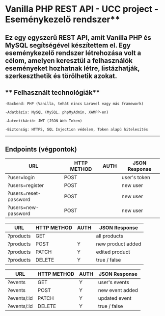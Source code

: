 # Vanilla PHP REST API - UCC project - Eseménykezelő rendszer**

Ez egy egyszerű REST API, amit Vanilla PHP és MySQL segítségével készítettem el. Egy eseménykezelő rendszer létrehozása volt a célom, amelyen keresztül a felhasználók eseményeket hozhatnak létre, listázhatják, szerkeszthetik és törölhetik azokat. 
------

## ** Felhasznált technológiák**  
    
    -Backend: PHP (Vanilla, tehát nincs Laravel vagy más framework)  

    -Adatbázis: MySQL (MySQL. phpMyAdmin, XAMPP-on)  

    -Autentikáció: JWT (JSON Web Token)  

    -Biztonság: HTTPS, SQL Injection védelem, Token alapú hitelesítés  

--- 

## Endpoints (végpontok)

|  URL                  | HTTP METHOD | AUTH | JSON Response       |
|-----------------------|-------------|------|---------------------|
| ?user=login           | POST        |      | user's token        |
| ?users=register       | POST        |      | new user            |
| ?users=reset-password | POST        |      | new user            |
| ?users=new-password   | POST        |      | new user            |

|  URL           | HTTP METHOD | AUTH | JSON Response       |
|----------------|-------------|------|---------------------|
| ?products      | GET         |      | all products        |
| ?products      | POST        |  Y   | new product added   |
| ?products      | PATCH       |  Y   | edited product      |
| ?products      | DELETE      |  Y   | true / false        |


|  URL           | HTTP METHOD | AUTH | JSON Response       |
|----------------|-------------|------|---------------------|
| ?events        | GET         |  Y   | user's events       |
| ?events        | POST        |  Y   | new event added     |
| ?events/:id    | PATCH       |  Y   | updated event       |
| ?events/:id    | DELETE      |  Y   | true / false        |

